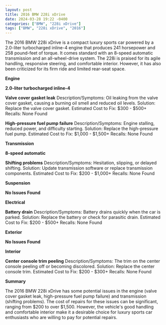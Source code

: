 ```yaml
---
layout: post
title: 2016 BMW 228i xDrive
date: 2024-03-28 19:22 -0400
categories: ["BMW", "228i xDrive"]
tags: ["BMW", "228i xDrive", "2016"]
---
```

The 2016 BMW 228i xDrive is a compact luxury sports car powered by a 2.0-liter turbocharged inline-4 engine that produces 241 horsepower and 258 pound-feet of torque. It comes standard with an 8-speed automatic transmission and an all-wheel-drive system. The 228i is praised for its agile handling, responsive steering, and comfortable interior. However, it has also been criticized for its firm ride and limited rear-seat space.

**Engine**

**2.0-liter turbocharged inline-4**

**Valve cover gasket leak**
Description/Symptoms: Oil leaking from the valve cover gasket, causing a burning oil smell and reduced oil levels.
Solution: Replace the valve cover gasket.
Estimated Cost to Fix: $300 - $500+
Recalls: None Found

**High-pressure fuel pump failure**
Description/Symptoms: Engine stalling, reduced power, and difficulty starting.
Solution: Replace the high-pressure fuel pump.
Estimated Cost to Fix: $1,000 - $1,500+
Recalls: None Found

**Transmission**

**8-speed automatic**

**Shifting problems**
Description/Symptoms: Hesitation, slipping, or delayed shifting.
Solution: Update transmission software or replace transmission components.
Estimated Cost to Fix: $200 - $1,000+
Recalls: None Found

**Suspension**

**No Issues Found**

**Electrical**

**Battery drain**
Description/Symptoms: Battery drains quickly when the car is parked.
Solution: Replace the battery or check for parasitic drain.
Estimated Cost to Fix: $200 - $500+
Recalls: None Found

**Exterior**

**No Issues Found**

**Interior**

**Center console trim peeling**
Description/Symptoms: The trim on the center console peeling off or becoming discolored.
Solution: Replace the center console trim.
Estimated Cost to Fix: $200 - $300+
Recalls: None Found

**Summary**

The 2016 BMW 228i xDrive has some potential issues in the engine (valve cover gasket leak, high-pressure fuel pump failure) and transmission (shifting problems). The cost of repairs for these issues can be significant, ranging from $200 to over $1,500. However, the vehicle's good handling and comfortable interior make it a desirable choice for luxury sports car enthusiasts who are willing to pay for potential repairs.
